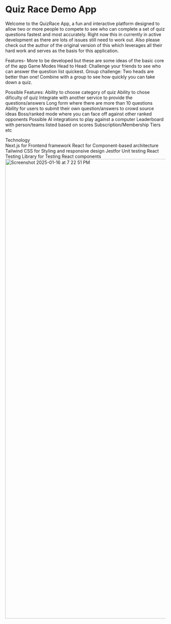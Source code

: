 # Quiz Race Demo App



Welcome to the QuizRace App, a fun and interactive platform designed to allow two or more people to compete to see who can complete a set of quiz questions fastest and most accurately. Right now this in currently in active development as there are lots of issues still need to work out. Also please check out the author of the original version of this which leverages all their hard work and serves as the basis for this application.

Features- More to be developed but these are some ideas of the basic core of the app
Game Modes
Head to Head: Challenge your friends to see who can answer the question list quickest.
Group challenge: Two heads are better than one! Combine with a group to see how quickly you can take down a quiz.


Possible Features:
Ability to choose category of quiz
Ability to chose dificulty of quiz
Integrate with another service to provide the questions/answers
Long form where there are more than 10 questions
Ability for users to submit their own question/answers to crowd source ideas
Boss/ranked mode where you can face off against other ranked opponents
Possible AI integrations to play against a computer
Leaderboard with person/teams listed based on scores
Subscription/Membership Tiers etc


Technology	
Next.js for Frontend framework
React for Component-based architecture
Tailwind CSS for	Styling and responsive design
Jestfor Unit testing
React Testing Library for 	Testing React components
<img width="1440" alt="Screenshot 2025-01-16 at 7 22 51 PM" src="https://github.com/user-attachments/assets/1fe2aeba-c2a8-49b0-9901-d83654f80650" />

